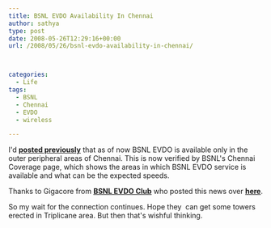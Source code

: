```yaml
---
title: BSNL EVDO Availability In Chennai
author: sathya
type: post
date: 2008-05-26T12:29:16+00:00
url: /2008/05/26/bsnl-evdo-availability-in-chennai/



categories:
  - Life
tags:
  - BSNL
  - Chennai
  - EVDO
  - wireless

---
```



I'd **<a href="https://sathyabh.at/2008/04/19/bsnl-evdo-to-be-available-in-chennai-only-in-outer-peripheral-areas/" target="_blank">posted previously</a>** that as of now BSNL EVDO is available only in the outer peripheral areas of Chennai. This is now verified by BSNL's Chennai Coverage page, which shows the areas in which BSNL EVDO service is available and what can be the expected speeds.

Thanks to Gigacore from **[BSNL EVDO Club][1]** who posted this news over **<a href="https://bsnlevdoclub.com/bsnl-evdo-coverage/bsnl-evdo-coverage-in-chennai/" target="_blank">here</a>**.

So my wait for the connection continues. Hope they  can get some towers erected in Triplicane area. But then that's wishful thinking.

 [1]: https://bsnlevdoclub.com/
